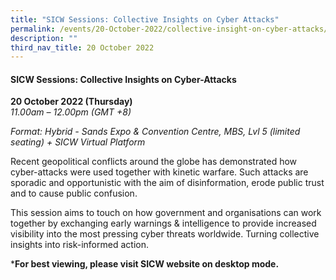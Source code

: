 ```yaml
---
title: "SICW Sessions: Collective Insights on Cyber Attacks"
permalink: /events/20-October-2022/collective-insight-on-cyber-attacks/
description: ""
third_nav_title: 20 October 2022
---
```

#### **SICW Sessions: Collective Insights on Cyber-Attacks**

**20 October 2022 (Thursday)**  
*11.00am – 12.00pm (GMT +8)*

*Format: Hybrid - Sands Expo & Convention Centre, MBS, Lvl 5 (limited seating) + SICW Virtual Platform*

Recent geopolitical conflicts around the globe has demonstrated how cyber-attacks were used together with kinetic warfare. Such attacks are sporadic and opportunistic with the aim of disinformation, erode public trust and to cause public confusion. 

This session aims to touch on how government and organisations can work together by exchanging early warnings & intelligence to provide increased visibility into the most pressing cyber threats worldwide. Turning collective insights into risk-informed action.

***For best viewing, please visit SICW website on desktop mode.**